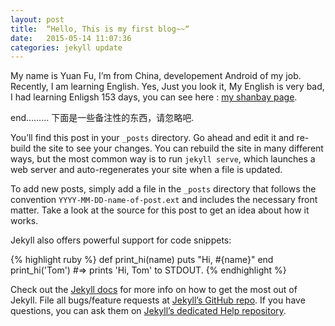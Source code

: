 ```yaml
---
layout: post
title:  “Hello, This is my first blog~~“
date:   2015-05-14 11:07:36
categories: jekyll update
---
```

My name is Yuan Fu, I’m from China, developement Android of my job. Recently, I am learning English. Yes, Just you look it, My English is very bad, I had learning Enligsh 153 days, you can see here : [my shanbay page][shanbay].

end………
下面是一些备注性的东西，请忽略吧.

You’ll find this post in your `_posts` directory. Go ahead and edit it and re-build the site to see your changes. You can rebuild the site in many different ways, but the most common way is to run `jekyll serve`, which launches a web server and auto-regenerates your site when a file is updated.

To add new posts, simply add a file in the `_posts` directory that follows the convention `YYYY-MM-DD-name-of-post.ext` and includes the necessary front matter. Take a look at the source for this post to get an idea about how it works.

Jekyll also offers powerful support for code snippets:

{% highlight ruby %}
def print_hi(name)
  puts "Hi, #{name}"
end
print_hi('Tom')
#=> prints 'Hi, Tom' to STDOUT.
{% endhighlight %}

Check out the [Jekyll docs][jekyll] for more info on how to get the most out of Jekyll. File all bugs/feature requests at [Jekyll’s GitHub repo][jekyll-gh]. If you have questions, you can ask them on [Jekyll’s dedicated Help repository][jekyll-help].

[jekyll]:      http://jekyllrb.com
[jekyll-gh]:   https://github.com/jekyll/jekyll
[jekyll-help]: https://github.com/jekyll/jekyll-help
[shanbay]:     http://www.shanbay.com/bdc/review/progress/12563734 
